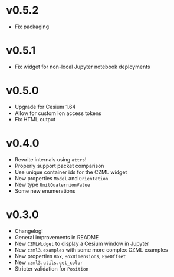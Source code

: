 # v0.5.2

* Fix packaging

# v0.5.1

* Fix widget for non-local Jupyter notebook deployments

# v0.5.0

* Upgrade for Cesium 1.64
* Allow for custom Ion access tokens
* Fix HTML output

# v0.4.0

* Rewrite internals using `attrs`!
* Properly support packet comparison
* Use unique container ids for the CZML widget
* New properties `Model` and `Orientation`
* New type `UnitQuaternionValue`
* Some new enumerations

# v0.3.0

* Changelog!
* General improvements in README
* New `CZMLWidget` to display a Cesium window in Jupyter
* New `czml3.examples` with some more complex CZML examples
* New properties `Box`, `BoxDimensions`, `EyeOffset`
* New `czml3.utils.get_color`
* Stricter validation for `Position`

